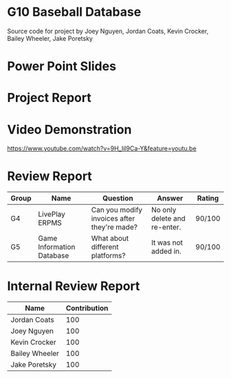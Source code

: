 # G10 Baseball Database
Source code for project by Joey Nguyen, Jordan Coats, Kevin Crocker, Bailey Wheeler, Jake Poretsky 

# Power Point Slides

# Project Report


# Video Demonstration
https://www.youtube.com/watch?v=9H_Iil9Ca-Y&feature=youtu.be

# Review Report
| Group | Name                      | Question                                    | Answer                       | Rating |
|-------|---------------------------|---------------------------------------------|------------------------------|--------|
| G4    | LivePlay ERPMS            | Can you modify invoices after they're made? | No only delete and re-enter. | 90/100 |
| G5    | Game Information Database | What about different platforms?             | It was not added in.         | 90/100 |

# Internal Review Report
| Name           | Contribution |
|----------------|--------------|
| Jordan Coats   | 100          |
| Joey Nguyen    | 100          |
| Kevin Crocker  | 100          |
| Bailey Wheeler | 100          |
| Jake Poretsky  | 100          |


